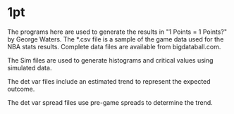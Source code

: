 # 1pt
The programs here are used to generate the results in "1 Points = 1 Points?" by George Waters.  The *.csv file is a sample of the game data used for the NBA stats results.  Complete data files are available from bigdataball.com.

The Sim files are used to generate histograms and critical values using simulated data.

The det var files include an estimated trend to represent the expected outcome.

The det var spread files use pre-game spreads to determine the trend.
